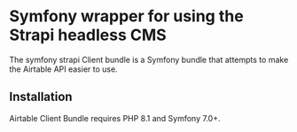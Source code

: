 # Symfony wrapper for using the Strapi headless CMS

The symfony strapi Client bundle is a Symfony bundle that attempts to make the Airtable API easier to use.

## Installation

Airtable Client Bundle requires PHP 8.1 and Symfony 7.0+.